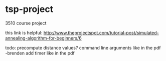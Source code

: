 # tsp-project
3510 course project

this link is helpful:
http://www.theprojectspot.com/tutorial-post/simulated-annealing-algorithm-for-beginners/6

todo:
precompute distance values?
command line arguments like in the pdf -brenden
add timer like in the pdf
